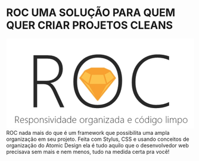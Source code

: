# ROC UMA SOLUÇÃO PARA QUEM QUER CRIAR PROJETOS CLEANS <br>
![ROC LOGO](logo.jpg)<br>
ROC nada mais do que é um framework que possibilita uma ampla organização em seu projeto. Feita com Stylus, CSS e usando conceitos de organização do Atomic Design ela é tudo aquilo que o desenvolvedor web precisava sem mais e nem menos, tudo na medida certa pra você! 
